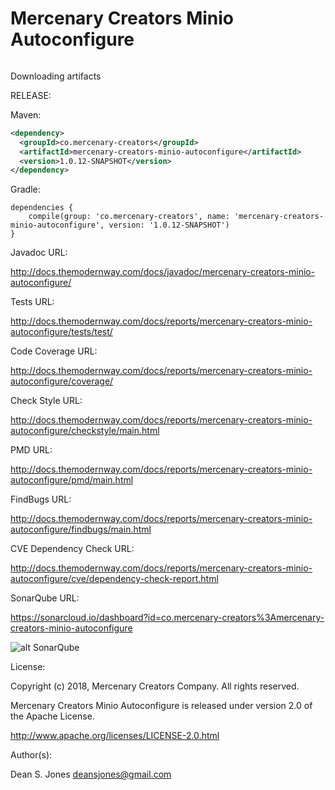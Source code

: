 Mercenary Creators Minio Autoconfigure
======

![<MERC>](http://docs.themodernway.com/merc5.png)

Downloading artifacts

RELEASE:

Maven:
```xml
<dependency>
  <groupId>co.mercenary-creators</groupId>
  <artifactId>mercenary-creators-minio-autoconfigure</artifactId>
  <version>1.0.12-SNAPSHOT</version>
</dependency>
```
Gradle:
```
dependencies {
    compile(group: 'co.mercenary-creators', name: 'mercenary-creators-minio-autoconfigure', version: '1.0.12-SNAPSHOT')
}
```
Javadoc URL:

http://docs.themodernway.com/docs/javadoc/mercenary-creators-minio-autoconfigure/

Tests URL:

http://docs.themodernway.com/docs/reports/mercenary-creators-minio-autoconfigure/tests/test/

Code Coverage URL:

http://docs.themodernway.com/docs/reports/mercenary-creators-minio-autoconfigure/coverage/

Check Style URL:

http://docs.themodernway.com/docs/reports/mercenary-creators-minio-autoconfigure/checkstyle/main.html

PMD URL:

http://docs.themodernway.com/docs/reports/mercenary-creators-minio-autoconfigure/pmd/main.html

FindBugs URL:

http://docs.themodernway.com/docs/reports/mercenary-creators-minio-autoconfigure/findbugs/main.html

CVE Dependency Check URL:

http://docs.themodernway.com/docs/reports/mercenary-creators-minio-autoconfigure/cve/dependency-check-report.html

SonarQube URL:

https://sonarcloud.io/dashboard?id=co.mercenary-creators%3Amercenary-creators-minio-autoconfigure

![alt SonarQube](https://sonarcloud.io/api/project_badges/measure?project=co.mercenary-creators%3Amercenary-creators-minio-autoconfigure&metric=alert_status "SonarQube")

License:

Copyright (c) 2018, Mercenary Creators Company. All rights reserved.

Mercenary Creators Minio Autoconfigure is released under version 2.0 of the Apache License.

http://www.apache.org/licenses/LICENSE-2.0.html

Author(s):

Dean S. Jones
deansjones@gmail.com
